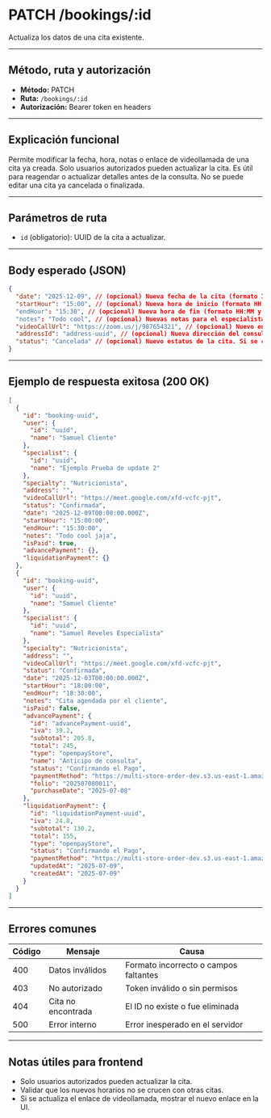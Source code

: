 # PATCH /bookings/:id

Actualiza los datos de una cita existente.

---

## Método, ruta y autorización

- **Método:** PATCH
- **Ruta:** `/bookings/:id`
- **Autorización:** Bearer token en headers

---

## Explicación funcional

Permite modificar la fecha, hora, notas o enlace de videollamada de una cita ya creada. Solo usuarios autorizados pueden actualizar la cita. Es útil para reagendar o actualizar detalles antes de la consulta. No se puede editar una cita ya cancelada o finalizada.

---

## Parámetros de ruta

- `id` (obligatorio): UUID de la cita a actualizar.

---

## Body esperado (JSON)

```json
{
  "date": "2025-12-09", // (opcional) Nueva fecha de la cita (formato ISO 8601 y ser una fecha futura)
  "startHour": "15:00", // (opcional) Nueva hora de inicio (formato HH:MM)
  "endHour": "15:30", // (opcional) Nueva hora de fin (formato HH:MM y debe ser mayor que startHour)
  "notes": "Todo cool", // (opcional) Nuevas notas para el especialista
  "videoCallUrl": "https://zoom.us/j/987654321", // (opcional) Nuevo enlace de videollamada
  "addressId": "address-uuid", // (opcional) Nueva dirección del consultorio de atención
  "status": "Cancelada" // (opcional) Nuevo estatus de la cita. Si se cambia el status a "Cancelada", debe incluirse la razón de cancelación en notes.
}
```

---

## Ejemplo de respuesta exitosa (200 OK)

```json
[
  {
    "id": "booking-uuid",
    "user": {
      "id": "uuid",
      "name": "Samuel Cliente"
    },
    "specialist": {
      "id": "uuid",
      "name": "Ejemplo Prueba de update 2"
    },
    "specialty": "Nutricionista",
    "address": "",
    "videoCallUrl": "https://meet.google.com/xfd-vcfc-pjt",
    "status": "Confirmada",
    "date": "2025-12-09T00:00:00.000Z",
    "startHour": "15:00:00",
    "endHour": "15:30:00",
    "notes": "Todo cool jaja",
    "isPaid": true,
    "advancePayment": {},
    "liquidationPayment": {}
  },
  {
    "id": "booking-uuid",
    "user": {
      "id": "uuid",
      "name": "Samuel Cliente"
    },
    "specialist": {
      "id": "uuid",
      "name": "Samuel Reveles Especialista"
    },
    "specialty": "Nutricionista",
    "address": "",
    "videoCallUrl": "https://meet.google.com/xfd-vcfc-pjt",
    "status": "Confirmada",
    "date": "2025-12-03T00:00:00.000Z",
    "startHour": "18:00:00",
    "endHour": "18:30:00",
    "notes": "Cita agendada por el cliente",
    "isPaid": false,
    "advancePayment": {
      "id": "advancePayment-uuid",
      "iva": 39.2,
      "subtotal": 205.8,
      "total": 245,
      "type": "openpayStore",
      "name": "Anticipo de consulta",
      "status": "Confirmando el Pago",
      "paymentMethod": "https://multi-store-order-dev.s3.us-east-1.amazonaws.com/payment-receipt/bookings/f0d8e32b-e4bb-4e08-ae48-6c9b96a3a98f/1010102061935396.pdf",
      "folio": "202507080011",
      "purchaseDate": "2025-07-08"
    },
    "liquidationPayment": {
      "id": "liquidationPayment-uuid",
      "iva": 24.8,
      "subtotal": 130.2,
      "total": 155,
      "type": "openpayStore",
      "status": "Confirmando el Pago",
      "paymentMethod": "https://multi-store-order-dev.s3.us-east-1.amazonaws.com/payment-receipt/bookings/f0d8e32b-e4bb-4e08-ae48-6c9b96a3a98f/1010102061935396.pdf",
      "updatedAt": "2025-07-09",
      "createdAt": "2025-07-09"
    }
  }
]
```

---

## Errores comunes

| Código | Mensaje            | Causa                                 |
| ------ | ------------------ | ------------------------------------- |
| 400    | Datos inválidos    | Formato incorrecto o campos faltantes |
| 403    | No autorizado      | Token inválido o sin permisos         |
| 404    | Cita no encontrada | El ID no existe o fue eliminada       |
| 500    | Error interno      | Error inesperado en el servidor       |

---

## Notas útiles para frontend

- Solo usuarios autorizados pueden actualizar la cita.
- Validar que los nuevos horarios no se crucen con otras citas.
- Si se actualiza el enlace de videollamada, mostrar el nuevo enlace en la UI.
